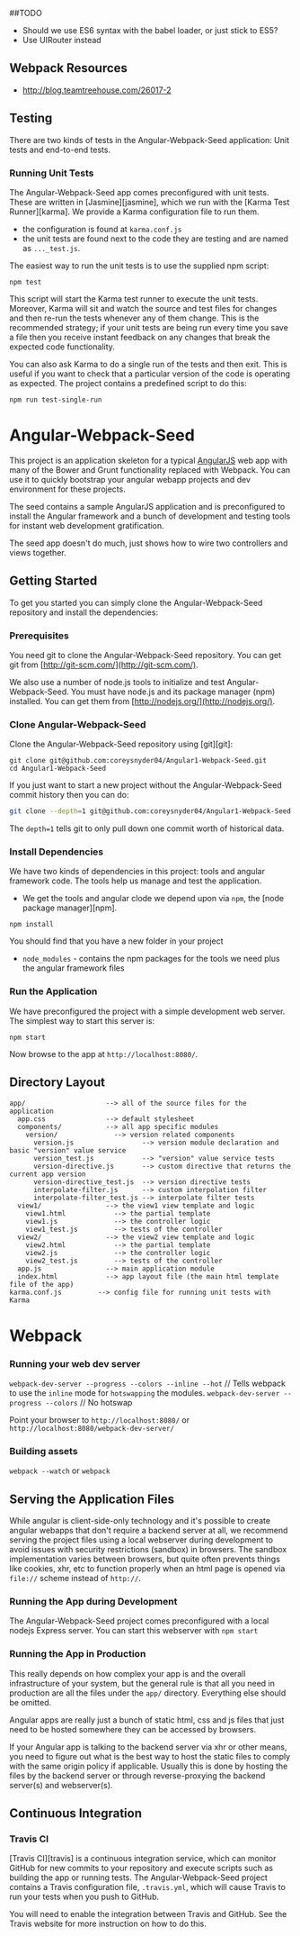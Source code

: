 ##TODO
* Should we use ES6 syntax with the babel loader, or just stick to ES5?
* Use UIRouter instead


## Webpack Resources
* http://blog.teamtreehouse.com/26017-2


## Testing

There are two kinds of tests in the Angular-Webpack-Seed application: Unit tests and end-to-end tests.

### Running Unit Tests

The Angular-Webpack-Seed app comes preconfigured with unit tests. These are written in
[Jasmine][jasmine], which we run with the [Karma Test Runner][karma]. We provide a Karma
configuration file to run them.

* the configuration is found at `karma.conf.js`
* the unit tests are found next to the code they are testing and are named as `..._test.js`.

The easiest way to run the unit tests is to use the supplied npm script:

```
npm test
```

This script will start the Karma test runner to execute the unit tests. Moreover, Karma will sit and
watch the source and test files for changes and then re-run the tests whenever any of them change.
This is the recommended strategy; if your unit tests are being run every time you save a file then
you receive instant feedback on any changes that break the expected code functionality.

You can also ask Karma to do a single run of the tests and then exit.  This is useful if you want to
check that a particular version of the code is operating as expected.  The project contains a
predefined script to do this:

```
npm run test-single-run
```


# Angular-Webpack-Seed
This project is an application skeleton for a typical [AngularJS](http://angularjs.org/) web app with many of the Bower 
and Grunt functionality replaced with Webpack.
You can use it to quickly bootstrap your angular webapp projects and dev environment for these
projects.

The seed contains a sample AngularJS application and is preconfigured to install the Angular
framework and a bunch of development and testing tools for instant web development gratification.

The seed app doesn't do much, just shows how to wire two controllers and views together.


## Getting Started

To get you started you can simply clone the Angular-Webpack-Seed repository and install the dependencies:

### Prerequisites

You need git to clone the Angular-Webpack-Seed repository. You can get git from
[http://git-scm.com/](http://git-scm.com/).

We also use a number of node.js tools to initialize and test Angular-Webpack-Seed. You must have node.js and
its package manager (npm) installed.  You can get them from [http://nodejs.org/](http://nodejs.org/).

### Clone Angular-Webpack-Seed

Clone the Angular-Webpack-Seed repository using [git][git]:

```
git clone git@github.com:coreysnyder04/Angular1-Webpack-Seed.git
cd Angular1-Webpack-Seed
```

If you just want to start a new project without the Angular-Webpack-Seed commit history then you can do:

```bash
git clone --depth=1 git@github.com:coreysnyder04/Angular1-Webpack-Seed.git <your-project-name>
```

The `depth=1` tells git to only pull down one commit worth of historical data.

### Install Dependencies

We have two kinds of dependencies in this project: tools and angular framework code.  The tools help
us manage and test the application.

* We get the tools and angular clode we depend upon via `npm`, the [node package manager][npm].

```
npm install
```

You should find that you have a new folder in your project

* `node_modules` - contains the npm packages for the tools we need plus the angular framework files


### Run the Application

We have preconfigured the project with a simple development web server.  The simplest way to start
this server is:

```
npm start
```

Now browse to the app at `http://localhost:8080/`.



## Directory Layout

```
app/                    --> all of the source files for the application
  app.css               --> default stylesheet
  components/           --> all app specific modules
    version/              --> version related components
      version.js                 --> version module declaration and basic "version" value service
      version_test.js            --> "version" value service tests
      version-directive.js       --> custom directive that returns the current app version
      version-directive_test.js  --> version directive tests
      interpolate-filter.js      --> custom interpolation filter
      interpolate-filter_test.js --> interpolate filter tests
  view1/                --> the view1 view template and logic
    view1.html            --> the partial template
    view1.js              --> the controller logic
    view1_test.js         --> tests of the controller
  view2/                --> the view2 view template and logic
    view2.html            --> the partial template
    view2.js              --> the controller logic
    view2_test.js         --> tests of the controller
  app.js                --> main application module
  index.html            --> app layout file (the main html template file of the app)
karma.conf.js         --> config file for running unit tests with Karma
```



# Webpack

### Running your web dev server
 `webpack-dev-server --progress --colors --inline --hot` // Tells webpack to use the `inline` mode for `hotswapping` the modules. 
 `webpack-dev-server --progress --colors` // No hotswap
 
 Point your browser to `http://localhost:8080/` or  `http://localhost:8080/webpack-dev-server/`
### Building assets
`webpack --watch` or `webpack`

## Serving the Application Files

While angular is client-side-only technology and it's possible to create angular webapps that
don't require a backend server at all, we recommend serving the project files using a local
webserver during development to avoid issues with security restrictions (sandbox) in browsers. The
sandbox implementation varies between browsers, but quite often prevents things like cookies, xhr,
etc to function properly when an html page is opened via `file://` scheme instead of `http://`.


### Running the App during Development

The Angular-Webpack-Seed project comes preconfigured with a local nodejs Express server. You can start this webserver with `npm start`


### Running the App in Production

This really depends on how complex your app is and the overall infrastructure of your system, but
the general rule is that all you need in production are all the files under the `app/` directory.
Everything else should be omitted.

Angular apps are really just a bunch of static html, css and js files that just need to be hosted
somewhere they can be accessed by browsers.

If your Angular app is talking to the backend server via xhr or other means, you need to figure
out what is the best way to host the static files to comply with the same origin policy if
applicable. Usually this is done by hosting the files by the backend server or through
reverse-proxying the backend server(s) and webserver(s).


## Continuous Integration

### Travis CI

[Travis CI][travis] is a continuous integration service, which can monitor GitHub for new commits
to your repository and execute scripts such as building the app or running tests. The Angular-Webpack-Seed
project contains a Travis configuration file, `.travis.yml`, which will cause Travis to run your
tests when you push to GitHub.

You will need to enable the integration between Travis and GitHub. See the Travis website for more
instruction on how to do this.
